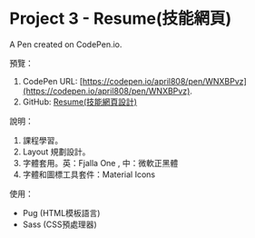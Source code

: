 # Project 3 - Resume(技能網頁)

A Pen created on CodePen.io.

預覽：

1. CodePen URL: [https://codepen.io/april808/pen/WNXBPvz](https://codepen.io/april808/pen/WNXBPvz).
1. GitHub: [Resume(技能網頁設計)](./dist/index.html)

說明：

1. 課程學習。
1. Layout 規劃設計。
1. 字體套用。英：Fjalla One , 中：微軟正黑體
1. 字體和圖標工具套件：Material Icons

使用：

- Pug (HTML模板語言)
- Sass (CSS預處理器)